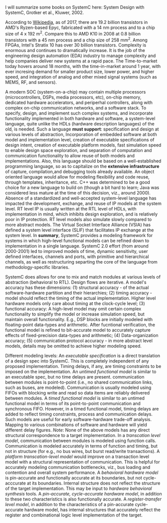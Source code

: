 I will summarize some books on SystemC here: System Design with SystemC, Grotker et al., Kluwer, 2002. 

According to [Wikipedia](https://en.wikipedia.org/wiki/Transistor_count), as of 2017, there are 19.2 billion transistors in AMD's Ryzen-based Epyc, fabricated with a 14 nm process and to a chip size of 4 x 192 m<sup>2</sup>.  Compare this to AMD K10 in 2008 at 0.8 billion transistors with a 45 nm process and a chip size of 258 mm<sup>2</sup>. Among FPGAs, Intel's  Stratix 10 has over 30 billion transistors. Complexity is enormous and continues to dramatically increase. It is the job of the engineering design automation (EDA) industry to manage complexity and help companies deliver new systems at a rapid pace. The Time-to-market today hovers around 18 months, with the time-in-market around 1 year, with ever incresing demand for smaller product size, lower power, and higher speed, and integration of analog and other mixed signal systems (such as MEMS, RF, and sensors). 

A modern SOC (system-on-a-chip)  may contain multiple processors (microcontrollers, DSPs, media processors, etc),  on-chip memory, dedicated hardware accelerators, and periperhal controllers, along with complex on-chip communication networks, and a software stack. To specify, design, and implement such complex systems, and incorporate functionality implemented in both hardware and software, a system-level language, quite unlike the HDLs (hardware description languages) of the old, is needed. Such a language **must support**: specification and design at various levels of abstraction, Incorporation of embedded software at both model and implementation level, creation of executable specifications of design intent, creation of executable platform models, fast simulation speed to enable design space exploration, and separation of computation and communication functionality to allow reuse of both models and implementations. Also, this language should be based on a well-established programming language, so as to capitalize on the **extensive infrastructure** of capture, compilation,and debugging tools already available. An object oriented language would allow for modeling flexibility and code reuse, through templates, inheritance, etc. C++ was determined to be a good choice for a new language to build on (though a bit hard to learn; Java was considered less mature at the time of this decision, viz., around 2000). Absence of a standardized and well-accepted system-level language has impacted the development, exchange, and reuse of IP models at the system level. RT level IP is usually written  at the RTL level of HDLs, with implementation in mind, which inhibits design exploration, and is relatively poor in IP protection. RT level models also simulate slowly compared to more abstract models. The Virtual Socket Interface Alliance (VSIA) has defined a system level interface (SLIF) that facilitates IP exchange at the system level. In **summary**, SystemC provides a modeling framework for systems in which high-level functional models can be refined down to implementation in a single language. SystemC 2.0 effort (from around 2000-2001) led to improved models of time, dynamic sensitivity, user defined interfaces, channels and ports, with primitive and hierarchical channels, as well as restructuring separting the core of the language from methodology-specific libraries. 

SystemC does allows for one to mix and match modules at various levels of abstraction (behavioral to RTL). Design flows are iterative. A model's accuracy has these dimensions: (1) structural accuracy - of the actual software-hardware partition and their hierarchies; (2) timing accuracy - model should reflect the timing of the actual implementation. Higher level hardware models only care about timing at the clock-cycle level; (3) functional accuracy: A high-level model may omit certain complex functionality to simplify the model or increase simulation speed, but maintain overall functionality. E.g., DSP blocks are initially modeled with floating-point data-types and arithmetic. After fucntional verification, the functional model is refined to bit-accurate model to accurately capture effects of fixed-precision data-types and arithmetic; (4) Data-organization accuracy; (5) communication protocol accuracy - in more abstract level models, details may be omitted to achieve higher modeling speed. 

Different modeling levels: An *executable specification* is a direct translation of a design spec into SystemC. This is completely independent of any proposed implementation. Timing delays, if any, are timing constraints to be imposed on the implementation. An *untimed functional model* is similar to an executable spec, but no time delays are present. communication between modules is point-to-point (i.e., no shared communication links, such as buses, are modeled). Communication is usually modeled using FIFOs with blocking write and read so data items are reliably delivered between modules. A *timed functional model* is similar to an untimed functional model in terms of its point-to-point communication and synchronous FIFO.  However, in a timed functional model, timing delays are added to reflect timing constraints, process and communication delays. Such models are useful for early software-hardware trade-off analysis. Mapping to various combinations of software and hardware will yield different delay figures. *Note*: None of the above models has any direct structural correspondence to a target implementation. In a *transcation level model*, communication between modules is modeled using function calls. Communication is modeled accurately in terms of function and timing, but not in structure (for e.g., no bus wires, but burst read/write transactions). A *platform transcation-level model* would improve on a transaction level model with a structural representation of communication. This is helpful for accurately modeling communication bottlenecks, viz., bus loading and contention and overall system performance. A *behavioral hardware model* is pin-accurate and functionally accurate at its boundaries, but not cycle-acccurate at its boundaries. Internal structure does not reflect the structure of the target implementation. This may be input to *hardware behavioral synthesis* tools. A *pin-accurate, cycle-accurate hardware model*, in addition to these two characteristics is also functionally accurate. A *register-transfer level model*, in addition to the characteristics of a pin-accurate cycle-accurate hardware model, has internal structures that accurately reflect the register and combinational logic level implementation of the target. 
